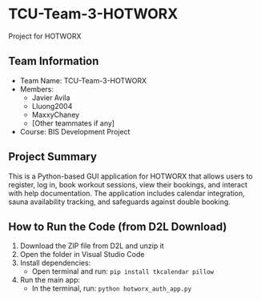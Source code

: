 # TCU-Team-3-HOTWORX
Project for HOTWORX
## Team Information
- Team Name: TCU-Team-3-HOTWORX
- Members:
  - Javier Avila
  - Lluong2004
  - MaxxyChaney
  - [Other teammates if any]
- Course: BIS Development Project
## Project Summary
This is a Python-based GUI application for HOTWORX that allows users to register, log in, book workout sessions, view their bookings, and interact with help documentation. The application includes calendar integration, sauna availability tracking, and safeguards against double booking.
## How to Run the Code (from D2L Download)
1. Download the ZIP file from D2L and unzip it
2. Open the folder in Visual Studio Code
3. Install dependencies:
   - Open terminal and run: `pip install tkcalendar pillow`
4. Run the main app:
   - In the terminal, run: `python hotworx_auth_app.py`
